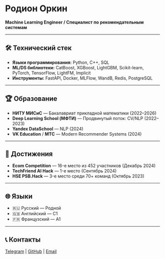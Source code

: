 # Родион Оркин

**Machine Learning Engineer / Специалист по рекомендательным системам**

---

## 🛠️ Технический стек
- **Языки программирования:** Python, C++, SQL
- **ML/DS библиотеки:** CatBoost, XGBoost, LightGBM, Scikit-learn, PyTorch, TensorFlow, LightFM, Implicit
- **Инструменты:** FastAPI, Docker, MLFlow, WandB, Redis, PostgreSQL

---

## 🏆 Образование
- **НИТУ МИСиС** — Бакалавриат прикладной математики (2022–2026)
- **Deep Learning School (МФТИ)** — Продвинутый поток: CV/NLP (2022–2023)
- **Yandex DataSchool** — NLP (2024)
- **VK Education** / **MTC** — Modern Recommender Systems (2024)

---

## 🏅 Достижения
- **Ecom Competition** — 16-е место из 452 участников (Декабрь 2024)
- **TechFriend AI Hack** — 1-е место (Сентябрь 2024)
- **HSE PSB.Hack** — 3-е место среди 70+ команд (Октябрь 2023)

---

## 🌐 Языки
- 🇷🇺 Русский — Родной
- 🇬🇧 Английский — C1
- 🇫🇷 Французский — A1

---

## 📞 Контакты
[Telegram](https://t.me/bizarreman) | [GitHub](https://github.com/avanturer) | [Email](mailto:rodion.ork@yandex.ru)
